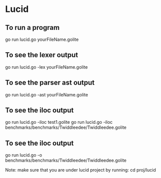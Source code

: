 # Lucid

## To run a program
go run lucid.go yourFileName.golite
## To see the lexer output 
go run lucid.go -lex yourFileName.golite
## To see the parser ast output
go run lucid.go -ast yourFileName.golite
## To see the iloc output 
go run lucid.go -iloc test1.golite
go run lucid.go -iloc benchmarks/benchmarks/Twiddleedee/Twiddleedee.golite
## To see the iloc output
go run lucid.go -o benchmarks/benchmarks/Twiddleedee/Twiddleedee.golite

Note: make sure that you are under lucid project by running:
cd proj/lucid
